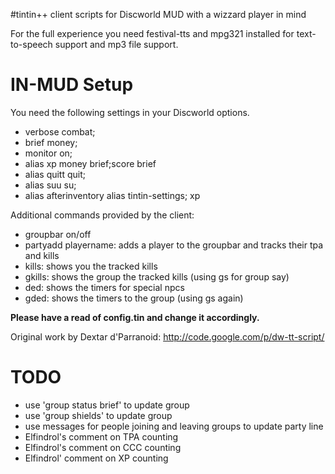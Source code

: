 #tintin++ client scripts for Discworld MUD with a wizzard player in mind


For the full experience you need festival-tts and mpg321 installed for text-to-speech support and mp3 file support.


# IN-MUD Setup
You need the following settings in your Discworld options.

* verbose combat;
* brief money;
* monitor on;
* alias xp money brief;score brief
* alias quitt quit;
* alias suu su;
* alias afterinventory alias tintin-settings; xp

Additional commands provided by the client:

* groupbar on/off
* partyadd playername:	 adds a player to the groupbar and tracks their tpa and kills
* kills:	shows you the tracked kills
* gkills: shows the group the tracked kills (using gs for group say)
* ded:	shows the timers for special npcs
* gded:	shows the timers to the group (using gs again)

**Please have a read of config.tin and change it accordingly.**

Original work by Dextar d'Parranoid: http://code.google.com/p/dw-tt-script/

# TODO
* use 'group status brief' to update group
* use 'group shields' to update group
* use messages for people joining and leaving groups to update party line
* Elfindrol's comment on TPA counting
* Elfindrol's comment on CCC counting
* Elfindrol' comment on XP counting

